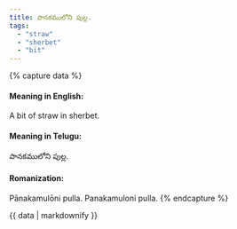 ```yaml
---
title: పానకములోని పుల్ల.
tags:
  - "straw"
  - "sherbet"
  - "bit"
---
```


{% capture data %}
#### Meaning in English:
A bit of straw in sherbet.

#### Meaning in Telugu:
పానకములోని పుల్ల.

#### Romanization:
Pānakamulōni pulla.
Panakamuloni pulla.
{% endcapture %}

{{ data | markdownify }}

